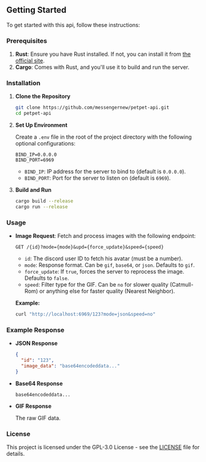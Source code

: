 ## Getting Started

To get started with this api, follow these instructions:

### Prerequisites

1. **Rust**: Ensure you have Rust installed. If not, you can install it from [the official site](https://www.rust-lang.org/).
2. **Cargo**: Comes with Rust, and you'll use it to build and run the server.

### Installation

1. **Clone the Repository**

   ```bash
   git clone https://github.com/messengernew/petpet-api.git
   cd petpet-api
   ```

2. **Set Up Environment**

   Create a `.env` file in the root of the project directory with the following optional configurations:

   ```env
   BIND_IP=0.0.0.0
   BIND_PORT=6969
   ```

   - `BIND_IP`: IP address for the server to bind to (default is `0.0.0.0`).
   - `BIND_PORT`: Port for the server to listen on (default is `6969`).

3. **Build and Run**

   ```bash
   cargo build --release
   cargo run --release
   ```

### Usage

- **Image Request**: Fetch and process images with the following endpoint:

  ```
  GET /{id}?mode={mode}&upd={force_update}&speed={speed}
  ```

  - `id`: The discord user ID to fetch his avatar (must be a number).
  - `mode`: Response format. Can be `gif`, `base64`, or `json`. Defaults to `gif`.
  - `force_update`: If `true`, forces the server to reprocess the image. Defaults to `false`.
  - `speed`: Filter type for the GIF. Can be `no` for slower quality (Catmull-Rom) or anything else for faster quality (Nearest Neighbor).

  **Example:**

  ```bash
  curl "http://localhost:6969/123?mode=json&speed=no"
  ```

### Example Response

- **JSON Response**

  ```json
  {
    "id": "123",
    "image_data": "base64encodeddata..."
  }
  ```

- **Base64 Response**

  ```
  base64encodeddata...
  ```

- **GIF Response**

  The raw GIF data.

### License

This project is licensed under the GPL-3.0 License - see the [LICENSE](LICENSE) file for details.
